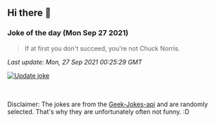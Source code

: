 ## Hi there 👋

### Joke of the day (Mon Sep 27 2021)
<!-- joke -->
>If at first you don't succeed, you're not Chuck Norris.
<!-- /joke -->

*Last update: Mon, 27 Sep 2021 00:25:29 GMT*

[![Update joke](https://github.com/nclskfm/nclskfm/actions/workflows/joke.yml/badge.svg)](https://github.com/nclskfm/nclskfm/actions/workflows/joke.yml)

<br><br>
Disclaimer: The jokes are from the [Geek-Jokes-api](https://github.com/sameerkumar18/geek-joke-api) and are randomly selected. That's why they are unfortunately often not funny. :D
